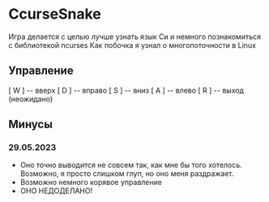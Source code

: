 # CcurseSnake
Игра делается с целью лучше узнать язык Си и немного познакомиться с библиотекой ncurses
Как побочка я узнал о многопоточности в Linux

## Управление
[ W ] -- вверх
[ D ] -- вправо
[ S ] -- вниз
[ A ] -- влево
[ R ] -- выход (неожидано)

## Минусы
### 29.05.2023
- Оно точно выводится не совсем так, как мне бы того хотелось. Возможно, я просто слишком глуп, но оно меня раздражает.
- Возможно немного корявое управление
- ОНО НЕДОДЕЛАНО!
